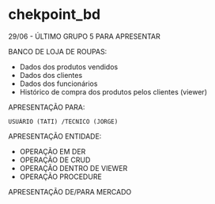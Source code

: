# chekpoint_bd

29/06 - ÚLTIMO GRUPO 5 PARA APRESENTAR

BANCO DE LOJA DE ROUPAS:

- Dados dos produtos vendidos
- Dados dos clientes
- Dados dos funcionários
- Histórico de compra dos produtos pelos clientes (viewer)

APRESENTAÇÃO PARA:

	USUÁRIO (TATI) /TECNICO (JORGE)

APRESENTAÇÃO ENTIDADE:
 
- OPERAÇÃO EM DER
- OPERAÇÃO DE CRUD
- OPERAÇÃO DENTRO DE VIEWER
- OPERAÇÃO PROCEDURE

APRESENTAÇÃO DE/PARA MERCADO
